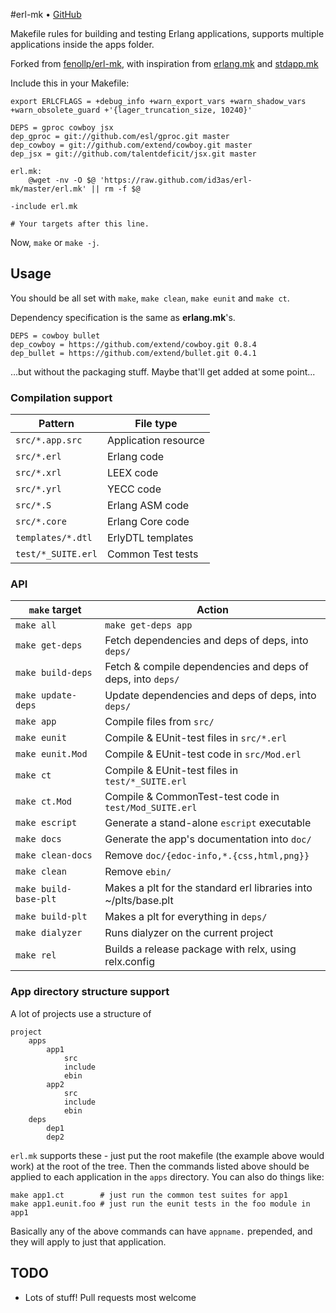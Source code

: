 #erl-mk • [GitHub](//github.com/id3as/erl-mk)

Makefile rules for building and testing Erlang applications, supports multiple applications inside the apps folder.

Forked from [fenollp/erl-mk](https://github.com/fenollp/erl-mk), with inspiration from [erlang.mk](https://github.com/extend/erlang.mk) and [stdapp.mk](https://github.com/richcarl/stdapp.mk)


Include this in your Makefile:
```make
export ERLCFLAGS = +debug_info +warn_export_vars +warn_shadow_vars +warn_obsolete_guard +'{lager_truncation_size, 10240}' 

DEPS = gproc cowboy jsx
dep_gproc = git://github.com/esl/gproc.git master
dep_cowboy = git://github.com/extend/cowboy.git master
dep_jsx = git://github.com/talentdeficit/jsx.git master

erl.mk:
	@wget -nv -O $@ 'https://raw.github.com/id3as/erl-mk/master/erl.mk' || rm -f $@

-include erl.mk

# Your targets after this line.
```

Now, `make` or `make -j`.

## Usage
You should be all set with `make`, `make clean`, `make eunit` and `make ct`.

Dependency specification is the same as **erlang.mk**'s.
```make
DEPS = cowboy bullet
dep_cowboy = https://github.com/extend/cowboy.git 0.8.4
dep_bullet = https://github.com/extend/bullet.git 0.4.1
```
…but without the packaging stuff.  Maybe that'll get added at some point...

### Compilation support
| Pattern            | File type            |
| ------------------ | -------------------- |
| `src/*.app.src`    | Application resource |
| `src/*.erl`        | Erlang code          |
| `src/*.xrl`        | LEEX code            |
| `src/*.yrl`        | YECC code            |
| `src/*.S`          | Erlang ASM code      |
| `src/*.core`       | Erlang Core code     |
| `templates/*.dtl`  | ErlyDTL templates    |
| `test/*_SUITE.erl` | Common Test tests    |

### API
| `make` target         | Action                                                          |
| --------------------- | --------------------------------------------------------------- |
| `make all`            | `make get-deps app`                                             |
| `make get-deps`       | Fetch dependencies and deps of deps, into `deps/`               |
| `make build-deps`     | Fetch & compile dependencies and deps of deps, into `deps/`     |
| `make update-deps`    | Update dependencies and deps of deps, into `deps/`              |
| `make app`            | Compile files from `src/` | `templates/`                        |
| `make eunit`          | Compile & EUnit-test files in `src/*.erl`                       |
| `make eunit.Mod`      | Compile & EUnit-test code in `src/Mod.erl`                      |
| `make ct`             | Compile & EUnit-test files in `test/*_SUITE.erl`                |
| `make ct.Mod`         | Compile & CommonTest-test code in `test/Mod_SUITE.erl`          |
| `make escript`        | Generate a stand-alone `escript` executable                     |
| `make docs`           | Generate the app's documentation into `doc/`                    |
| `make clean-docs`     | Remove `doc/{edoc-info,*.{css,html,png}}`                       |
| `make clean`          | Remove `ebin/`                                                  |
| `make build-base-plt` | Makes a plt for the standard erl libraries into ~/plts/base.plt |
| `make build-plt`      | Makes a plt for everything in `deps/`                           |
| `make dialyzer`       | Runs dialyzer on the current project                            |
| `make rel`            | Builds a release package with relx, using relx.config           |

### App directory structure support
A lot of projects use a structure of

```
project
	apps
		app1
			src
			include
			ebin
		app2
			src
			include
			ebin
	deps
		dep1
		dep2
```

`erl.mk` supports these - just put the root makefile (the example above would work) at the root of the tree.  Then the commands listed above should be applied to each application in the `apps` directory.  You can also do things like:

```
make app1.ct		# just run the common test suites for app1
make app1.eunit.foo	# just run the eunit tests in the foo module in app1
```

Basically any of the above commands can have ```appname.``` prepended, and they will apply to just that application.

## TODO
* Lots of stuff!  Pull requests most welcome
